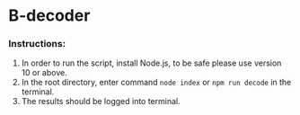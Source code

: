 # B-decoder
### Instructions:
1. In order to run the script, install Node.js, to be safe please use version 10 or above.
2. In the root directory, enter command `node index` or `npm run decode` in the terminal.
3. The results should be logged into terminal.
